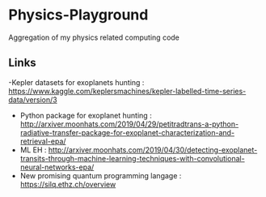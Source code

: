 # Physics-Playground
Aggregation of my physics related computing code

## Links
-Kepler datasets for exoplanets hunting : https://www.kaggle.com/keplersmachines/kepler-labelled-time-series-data/version/3
- Python package for exoplanet hunting : http://arxiver.moonhats.com/2019/04/29/petitradtrans-a-python-radiative-transfer-package-for-exoplanet-characterization-and-retrieval-epa/
- ML EH : http://arxiver.moonhats.com/2019/04/30/detecting-exoplanet-transits-through-machine-learning-techniques-with-convolutional-neural-networks-epa/
- New promising quantum programming langage : https://silq.ethz.ch/overview
